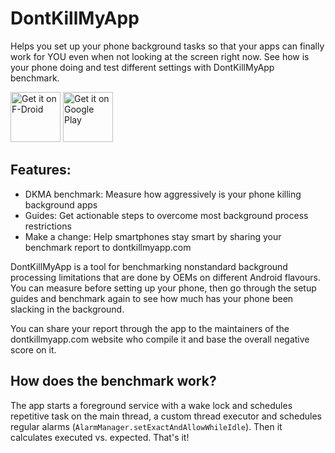 # DontKillMyApp

Helps you set up your phone background tasks so that your apps can finally work for YOU even when not looking at the screen right now. See how is your phone doing and test different settings with DontKillMyApp benchmark.

[<img src="https://fdroid.gitlab.io/artwork/badge/get-it-on.png"
     alt="Get it on F-Droid"
     height="80">](https://f-droid.org/packages/com.urbandroid.dontkillmyapp/)
[<img src="https://play.google.com/intl/en_us/badges/images/generic/en-play-badge.png"
     alt="Get it on Google Play"
     height="80">](https://play.google.com/store/apps/details?id=com.urbandroid.dontkillmyapp)

## Features:
* DKMA benchmark: Measure how aggressively is your phone killing background apps
* Guides: Get actionable steps to overcome most background process restrictions
* Make a change:️ Help smartphones stay smart by sharing your benchmark report to dontkillmyapp.com

DontKillMyApp is a tool for benchmarking nonstandard background processing limitations that are done by OEMs on different Android flavours. You can measure before setting up your phone, then go through the setup guides and benchmark again to see how much has your phone been slacking in the background.

You can share your report through the app to the maintainers of the dontkillmyapp.com website who compile it and base the overall negative score on it.

## How does the benchmark work?

The app starts a foreground service with a wake lock and schedules repetitive task on the main thread, a custom thread executor and schedules regular alarms (`AlarmManager.setExactAndAllowWhileIdle`). Then it calculates executed vs. expected. That's it!
